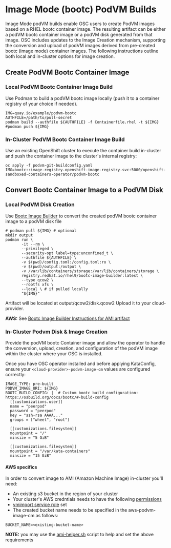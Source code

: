 # Image Mode (bootc) PodVM Builds

Image Mode podVM builds enable OSC users to create PodVM images based
on a RHEL bootc container image. The resulting artifact can be either
a podVM bootc container image or a podVM disk generated from that image.
OSC includes updates to the Image Creation mechanism, supporting the
conversion and upload of podVM images derived from pre-created bootc
(image mode) container images.
The following instructions outline both local and in-cluster options
for image creation.

## Create PodVM Bootc Container Image

### **Local** PodVM Bootc Container Image Build

Use Podman to build a podVM bootc image locally (push it to
a container registry of your choice if needed).
```
IMG=quay.io/example/podvm-bootc
AUTHFILE=/path/to/pull-secret
podman build --authfile ${AUTHFILE} -f Containerfile.rhel -t ${IMG}
#podman push ${IMG}
```

### **In-Cluster**  PodVM Bootc Container Image Build

Use an existing OpenShift cluster to execute the container build
in-cluster and push the container image to the cluster's internal
registry:
```
oc apply -f podvm-git-buildconfig.yaml
IMG=bootc::image-registry.openshift-image-registry.svc:5000/openshift-sandboxed-containers-operator/podvm-bootc
```

## Convert Bootc Container Image to a PodVM Disk

### **Local** PodVM Disk Creation

Use [Bootc Image Builder](https://github.com/osbuild/bootc-image-builder)
to convert the created podVM bootc container image to a podVM disk file
```
# podman pull ${IMG} # optional
mkdir output
podman run \
       -it --rm \
       --privileged \
       --security-opt label=type:unconfined_t \
       --authfile ${AUTHFILE} \
       -v $(pwd)/config.toml:/config.toml:ro \
       -v $(pwd)/output:/output \
       -v /var/lib/containers/storage:/var/lib/containers/storage \
       registry.redhat.io/rhel9/bootc-image-builder:latest \
       --type qcow2 \
       --rootfs xfs \
       --local \ # if pulled locally
       "${IMG}"
```
Artifact will be located at  output/qcow2/disk.qcow2
Upload it to your cloud-provider.

**AWS:** See [Bootc Image Builder Instructions for AMI artifact](https://github.com/osbuild/bootc-image-builder?tab=readme-ov-file#amazon-machine-images-amis)

### **In-Cluster** Podvm Disk & Image Creation

Provide the podVM bootc Container image and allow the operator
to handle the conversion, upload, creation, and configuration
of the podVM image within the cluster where your OSC is installed.

Once you have OSC operator installed and before applying KataConfig,
ensure your `<cloud-provider>-podvm-image-cm` values are configured
correctly:
```
IMAGE_TYPE: pre-built
PODVM_IMAGE_URI: ${IMG}
BOOTC_BUILD_CONFIG: |  # Custom bootc build configuration: https://osbuild.org/docs/bootc/#-build-config
  [[customizations.user]]
  name = "peerpod"
  password = "peerpod"
  key = "ssh-rsa AAAA..."
  groups = ["wheel", "root"]

  [[customizations.filesystem]]
  mountpoint = "/"
  minsize = "5 GiB"

  [[customizations.filesystem]]
  mountpoint = "/var/kata-containers"
  minsize = "15 GiB"
```

#### AWS specifics

In order to convert image to AMI (Amazon Machine Image) in-cluster you'll need:
* An existing s3 bucket in the region of your cluster
* Your cluster's AWS credntials needs to have the following [permissions](https://docs.aws.amazon.com/vm-import/latest/userguide/required-permissions.html#iam-permissions-image)
* [vmimport service role](https://docs.aws.amazon.com/vm-import/latest/userguide/required-permissions.html#vmimport-role) set
* The created bucket name needs to be specified in the aws-podvm-image-cm as follows:
```
BUCKET_NAME=<existing-bucket-name>
```

**NOTE:** you may use the [ami-helper.sh](../../../../scripts/ami-helper/ami-helper.sh) script to help and set the above requirements
